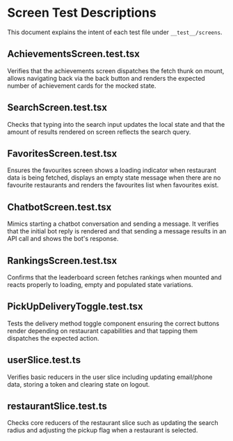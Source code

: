 # Screen Test Descriptions

This document explains the intent of each test file under `__test__/screens`.

## AchievementsScreen.test.tsx
Verifies that the achievements screen dispatches the fetch thunk on mount, allows navigating back via the back button and renders the expected number of achievement cards for the mocked state.

## SearchScreen.test.tsx
Checks that typing into the search input updates the local state and that the amount of results rendered on screen reflects the search query.

## FavoritesScreen.test.tsx
Ensures the favourites screen shows a loading indicator when restaurant data is being fetched, displays an empty state message when there are no favourite restaurants and renders the favourites list when favourites exist.

## ChatbotScreen.test.tsx
Mimics starting a chatbot conversation and sending a message. It verifies that the initial bot reply is rendered and that sending a message results in an API call and shows the bot\'s response.

## RankingsScreen.test.tsx
Confirms that the leaderboard screen fetches rankings when mounted and reacts properly to loading, empty and populated state variations.

## PickUpDeliveryToggle.test.tsx
Tests the delivery method toggle component ensuring the correct buttons render depending on restaurant capabilities and that tapping them dispatches the expected action.

## userSlice.test.ts
Verifies basic reducers in the user slice including updating email/phone data, storing a token and clearing state on logout.

## restaurantSlice.test.ts
Checks core reducers of the restaurant slice such as updating the search radius and adjusting the pickup flag when a restaurant is selected.
